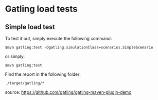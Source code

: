 # Gatling load tests

## Simple load test

To test it out, simply execute the following command:

    $mvn gatling:test -Dgatling.simulationClass=scenarios.SimpleScenario

or simply:

    $mvn gatling:test

Find the report in the following folder:

    ./target/gatling/*
    
    
source: https://github.com/gatling/gatling-maven-plugin-demo